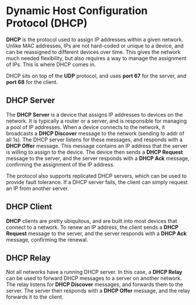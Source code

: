 # Dynamic Host Configuration Protocol (DHCP)

**DHCP** is the protocol used to assign IP addresses within a given network. Unlike MAC addresses, IPs are not hard-coded or unique to a device, and can be reassigned to different devices over time. This gives the network much needed flexibility, but also requires a way to manage the assignment of IPs. This is where DHCP comes in.

DHCP sits on top of the **UDP** protocol, and uses **port 67** for the server, and **port 68** for the client.

## DHCP Server

The **DHCP Server** is a device that assigns IP addresses to devices on the network. It is typically a router or a server, and is responsible for managing a pool of IP addresses. When a device connects to the network, it broadcasts a **DHCP Discover** message to the network (sending to addr of all 1s). The DHCP server listens for these messages, and responds with a **DHCP Offer** message. This message contains an IP address that the server is willing to assign to the device. The device then sends a **DHCP Request** message to the server, and the server responds with a **DHCP Ack** message, confirming the assignment of the IP address.

The protocol also supports replicated DHCP servers, which can be used to provide fault tolerance. If a DHCP server fails, the client can simply request an IP from another server.

## DHCP Client

**DHCP** clients are pretty ubiquitous, and are built into most devices that connect to a network. To renew an IP address, the client sends a **DHCP Request** message to the server, and the server responds with a **DHCP Ack** message, confirming the renewal.

## DHCP Relay

Not all networks have a running DHCP server. In this case, a **DHCP Relay** can be used to forward DHCP messages to a server on another network. The relay listens for **DHCP Discover** messages, and forwards them to the server. The server then responds with a **DHCP Offer** message, and the relay forwards it to the client.